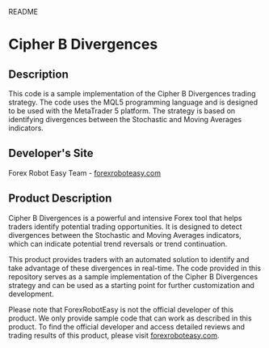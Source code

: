 README

# Cipher B Divergences

## Description
This code is a sample implementation of the Cipher B Divergences trading strategy. The code uses the MQL5 programming language and is designed to be used with the MetaTrader 5 platform. The strategy is based on identifying divergences between the Stochastic and Moving Averages indicators.

## Developer's Site
Forex Robot Easy Team - [forexroboteasy.com](https://forexroboteasy.com)

## Product Description
Cipher B Divergences is a powerful and intensive Forex tool that helps traders identify potential trading opportunities. It is designed to detect divergences between the Stochastic and Moving Averages indicators, which can indicate potential trend reversals or trend continuation.

This product provides traders with an automated solution to identify and take advantage of these divergences in real-time. The code provided in this repository serves as a sample implementation of the Cipher B Divergences strategy and can be used as a starting point for further customization and development.

Please note that ForexRobotEasy is not the official developer of this product. We only provide sample code that can work as described in this product. To find the official developer and access detailed reviews and trading results of this product, please visit [forexroboteasy.com](https://forexroboteasy.com/forex-robot-review/cipher-b-divergences-review-mt4s-power-intensive-forex-tool/).
